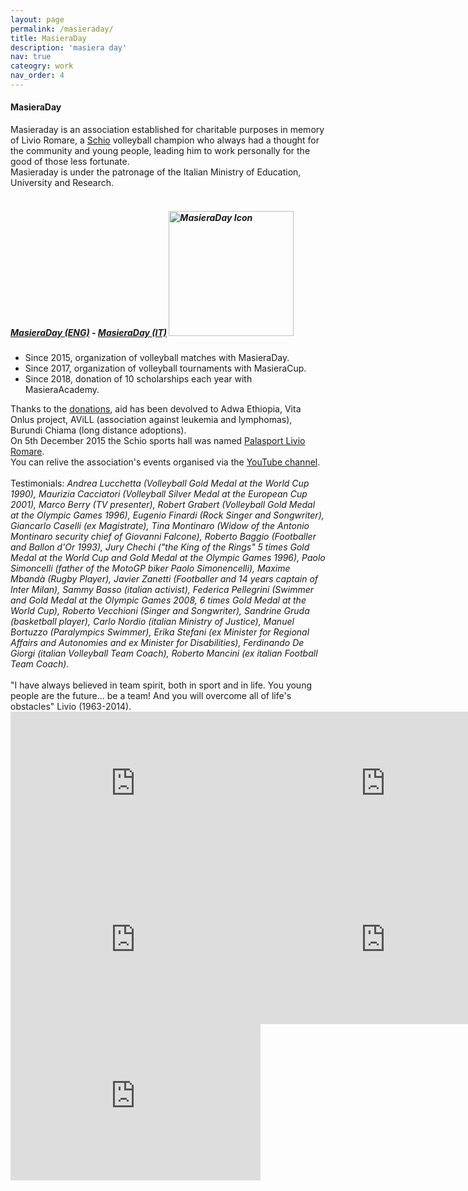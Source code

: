 ```yaml
---
layout: page
permalink: /masieraday/
title: MasieraDay
description: 'masiera day'
nav: true
cateogry: work
nav_order: 4
---
```


<html>

<head>
    <title>MasieraDay</title>
</head>

<h4>MasieraDay</h4>
<h7>Masieraday is an association established for charitable purposes in memory of Livio Romare, a <a href="https://en.wikipedia.org/wiki/Schio">Schio</a> volleyball champion who always had a thought for the community and young people, leading him to work personally for the good of those less fortunate. <br>Masieraday is under the patronage of the Italian Ministry of Education, University and Research.<br><br></h7>
<h5><a href="https://www.masieraday.it/en/">MasieraDay (ENG)</a> - <a href="https://www.masieraday.it/">MasieraDay (IT)</a>   <img src="https://pieroromare.github.io/assets/img/masieraday.png" alt="MasieraDay Icon" width="200"></h5>
<ul>
<li>Since 2015, organization of volleyball matches with MasieraDay.</li>
<li>Since 2017, organization of volleyball tournaments with MasieraCup.</li> 
<li>Since 2018, donation of 10 scholarships each year with MasieraAcademy.</li>
</ul>
Thanks to the <a href="https://www.masieraday.it/dona/">donations</a>, aid has been devolved to Adwa Ethiopia, Vita Onlus project, AViLL (association against leukemia and lymphomas), Burundi Chiama (long distance adoptions). <br>
On 5th December 2015 the Schio sports hall was named <a href="https://it.wikipedia.org/wiki/Palasport_Livio_Romare">Palasport Livio Romare</a>. <br>
You can relive the association's events organised via the <a href="https://www.youtube.com/@masieradaylivioromare7060">YouTube channel</a>.<br><br>
Testimonials: <em>Andrea Lucchetta (Volleyball Gold Medal at the World Cup 1990), Maurizia Cacciatori (Volleyball Silver Medal at the European Cup 2001), Marco Berry (TV presenter), Robert Grabert (Volleyball Gold Medal at the Olympic Games 1996), Eugenio Finardi (Rock Singer and Songwriter), Giancarlo Caselli (ex Magistrate), Tina Montinaro (Widow of the Antonio Montinaro security chief of Giovanni Falcone), Roberto Baggio (Footballer and Ballon d'Or 1993), Jury Chechi ("the King of the Rings" 5 times Gold Medal at the World Cup and Gold Medal at the Olympic Games 1996), Paolo Simoncelli (father of the MotoGP biker Paolo Simonencelli), Maxime Mbandà (Rugby Player), Javier Zanetti (Footballer and 14 years captain of Inter Milan), Sammy Basso (italian activist), Federica Pellegrini (Swimmer and Gold Medal at the Olympic Games 2008, 6 times Gold Medal at the World Cup), Roberto Vecchioni (Singer and Songwriter), Sandrine Gruda (basketball player), Carlo Nordio (italian Ministry of Justice), Manuel Bortuzzo (Paralympics Swimmer), Erika Stefani (ex Minister for Regional Affairs and Autonomies and ex Minister for Disabilities), Ferdinando De Giorgi (italian Volleyball Team Coach), Roberto Mancini (ex italian Football Team Coach).</em><br><br>
"I have always believed in team spirit, both in sport and in life. You young people are the future... be a team! And you will overcome all of life's obstacles" Livio (1963-2014).
<br>
<div style="display: flex; flex-direction: row;">
    <div style="flex: 1;">
        <iframe width="400" height="250" src="https://www.youtube.com/embed/NEbUTuQBW34?si=vRvq8fv58rlmDK-j" title="YouTube video player" frameborder="0" allow="accelerometer; autoplay; clipboard-write; encrypted-media; gyroscope; picture-in-picture; web-share" allowfullscreen></iframe>
    </div>
    <div style="flex: 1;">
        <iframe width="400" height="250" src="https://www.youtube.com/embed/POPwv7HCJ8o?si=wXFRfFE9nwl3nKA9" title="YouTube video player" frameborder="0" allow="accelerometer; autoplay; clipboard-write; encrypted-media; gyroscope; picture-in-picture; web-share" allowfullscreen></iframe>
    </div>
</div>
<div style="display: flex; flex-direction: row;">
    <div style="flex: 1;">
        <iframe width="400" height="250" src="https://www.youtube.com/embed/qJxkA5mmVv4?si=U3hNh5mzwFB67THf" title="YouTube video player" frameborder="0" allow="accelerometer; autoplay; clipboard-write; encrypted-media; gyroscope; picture-in-picture; web-share" allowfullscreen></iframe>
    </div>
    <div style="flex: 1;">
        <iframe width="400" height="250" src="https://www.youtube.com/embed/bWqGII2BQOY?si=ioijzXkMcZVekOG8" title="YouTube video player" frameborder="0" allow="accelerometer; autoplay; clipboard-write; encrypted-media; gyroscope; picture-in-picture; web-share" allowfullscreen></iframe>
    </div>
</div>
<iframe width="400" height="250" src="https://www.youtube.com/embed/c2ardDQVlO8?si=HCcrfHOhMT4Eopsc" title="YouTube video player" frameborder="0" allow="accelerometer; autoplay; clipboard-write; encrypted-media; gyroscope; picture-in-picture; web-share" allowfullscreen></iframe>